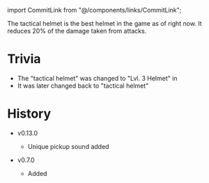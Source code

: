 import CommitLink from "@/components/links/CommitLink";

The tactical helmet is the best helmet in the game as of right now. It reduces 20% of the damage taken from attacks.

# Trivia

 - The "tactical helmet" was changed to "Lvl. 3 Helmet" in <CommitLink sha="1da8f75e"/>
 - It was later changed back to "tactical helmet"

# History

 - v0.13.0
   - Unique pickup sound added

 - v0.7.0
   - Added
